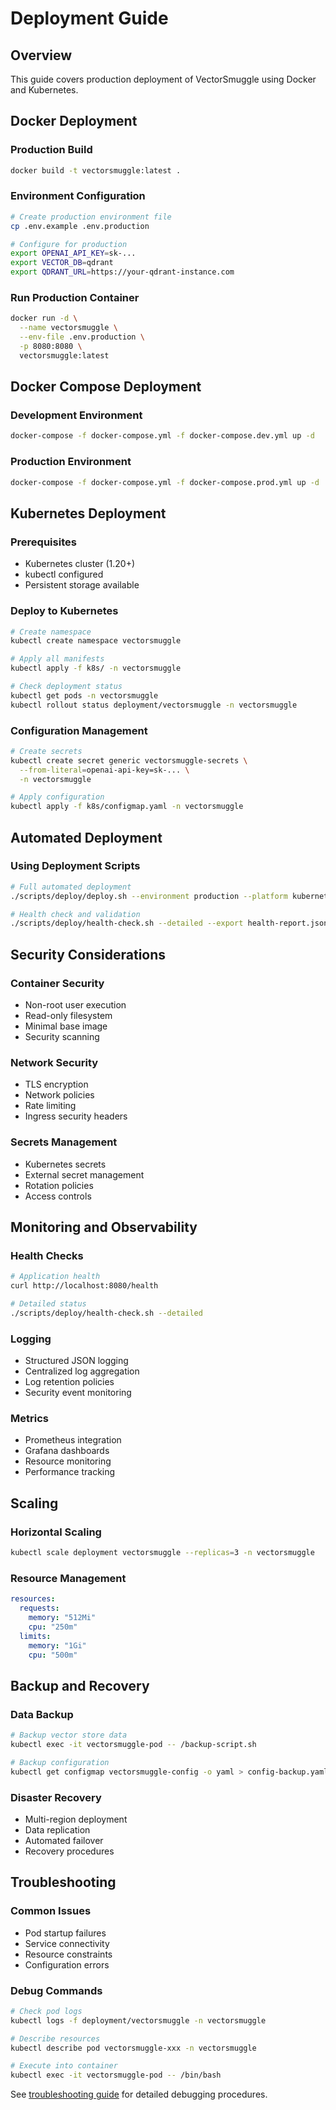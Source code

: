 # Deployment Guide

## Overview

This guide covers production deployment of VectorSmuggle using Docker and Kubernetes.

## Docker Deployment

### Production Build
```bash
docker build -t vectorsmuggle:latest .
```

### Environment Configuration
```bash
# Create production environment file
cp .env.example .env.production

# Configure for production
export OPENAI_API_KEY=sk-...
export VECTOR_DB=qdrant
export QDRANT_URL=https://your-qdrant-instance.com
```

### Run Production Container
```bash
docker run -d \
  --name vectorsmuggle \
  --env-file .env.production \
  -p 8080:8080 \
  vectorsmuggle:latest
```

## Docker Compose Deployment

### Development Environment
```bash
docker-compose -f docker-compose.yml -f docker-compose.dev.yml up -d
```

### Production Environment
```bash
docker-compose -f docker-compose.yml -f docker-compose.prod.yml up -d
```

## Kubernetes Deployment

### Prerequisites
- Kubernetes cluster (1.20+)
- kubectl configured
- Persistent storage available

### Deploy to Kubernetes
```bash
# Create namespace
kubectl create namespace vectorsmuggle

# Apply all manifests
kubectl apply -f k8s/ -n vectorsmuggle

# Check deployment status
kubectl get pods -n vectorsmuggle
kubectl rollout status deployment/vectorsmuggle -n vectorsmuggle
```

### Configuration Management
```bash
# Create secrets
kubectl create secret generic vectorsmuggle-secrets \
  --from-literal=openai-api-key=sk-... \
  -n vectorsmuggle

# Apply configuration
kubectl apply -f k8s/configmap.yaml -n vectorsmuggle
```

## Automated Deployment

### Using Deployment Scripts
```bash
# Full automated deployment
./scripts/deploy/deploy.sh --environment production --platform kubernetes --build

# Health check and validation
./scripts/deploy/health-check.sh --detailed --export health-report.json
```

## Security Considerations

### Container Security
- Non-root user execution
- Read-only filesystem
- Minimal base image
- Security scanning

### Network Security
- TLS encryption
- Network policies
- Rate limiting
- Ingress security headers

### Secrets Management
- Kubernetes secrets
- External secret management
- Rotation policies
- Access controls

## Monitoring and Observability

### Health Checks
```bash
# Application health
curl http://localhost:8080/health

# Detailed status
./scripts/deploy/health-check.sh --detailed
```

### Logging
- Structured JSON logging
- Centralized log aggregation
- Log retention policies
- Security event monitoring

### Metrics
- Prometheus integration
- Grafana dashboards
- Resource monitoring
- Performance tracking

## Scaling

### Horizontal Scaling
```bash
kubectl scale deployment vectorsmuggle --replicas=3 -n vectorsmuggle
```

### Resource Management
```yaml
resources:
  requests:
    memory: "512Mi"
    cpu: "250m"
  limits:
    memory: "1Gi"
    cpu: "500m"
```

## Backup and Recovery

### Data Backup
```bash
# Backup vector store data
kubectl exec -it vectorsmuggle-pod -- /backup-script.sh

# Backup configuration
kubectl get configmap vectorsmuggle-config -o yaml > config-backup.yaml
```

### Disaster Recovery
- Multi-region deployment
- Data replication
- Automated failover
- Recovery procedures

## Troubleshooting

### Common Issues
- Pod startup failures
- Service connectivity
- Resource constraints
- Configuration errors

### Debug Commands
```bash
# Check pod logs
kubectl logs -f deployment/vectorsmuggle -n vectorsmuggle

# Describe resources
kubectl describe pod vectorsmuggle-xxx -n vectorsmuggle

# Execute into container
kubectl exec -it vectorsmuggle-pod -- /bin/bash
```

See [troubleshooting guide](../technical/troubleshooting.md) for detailed debugging procedures.
